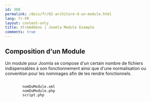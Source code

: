 ```yaml
---
id: 308
permalink: /docs/fr/02-architure-d-un-module.html
lang: fr-FR
layout: content-only
title: XtrmAddons | Joomla Module Example
comments: true
---
```


<div class="main-content d-flex">
  <div class="p-2 flex-grow-1">       
    <h2>Composition d'un Module</h2>
      <p class="justify">
        Un module pour Joomla se compose d'un certain nombre de fichiers indispensables 
        à son fonctionnement ainsi que d'une normalisation ou convention pour les nommages 
        afin de les rendre fonctionnels.
      </p>
      <code>
        nomDuModule.xml
        nomDuModule.php
        script.php
      </code>
  </div>
</div>